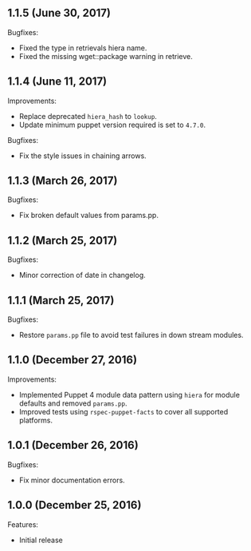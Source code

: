 ## 1.1.5 (June 30, 2017)

Bugfixes:

  - Fixed the type in retrievals hiera name.
  - Fixed the missing wget::package warning in retrieve.

## 1.1.4 (June 11, 2017)

Improvements:

  - Replace deprecated `hiera_hash` to `lookup`.
  - Update minimum puppet version required is set to `4.7.0`.

Bugfixes:

  - Fix the style issues in chaining arrows.

## 1.1.3 (March 26, 2017)

Bugfixes:

  - Fix broken default values from params.pp.

## 1.1.2 (March 25, 2017)

Bugfixes:

  - Minor correction of date in changelog.

## 1.1.1 (March 25, 2017)

Bugfixes:

  - Restore `params.pp` file to avoid test failures in down stream modules.

## 1.1.0 (December 27, 2016)

Improvements:

  - Implemented Puppet 4 module data pattern using `hiera` for module defaults and removed `params.pp`.
  - Improved tests using `rspec-puppet-facts` to cover all supported platforms.

## 1.0.1 (December 26, 2016)

Bugfixes:

  - Fix minor documentation errors.

## 1.0.0 (December 25, 2016)

Features:

  - Initial release
